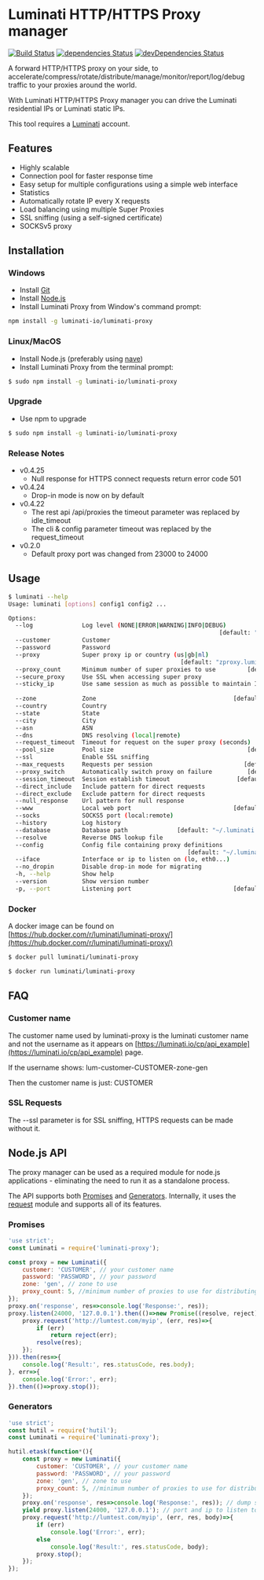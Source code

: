 # Luminati HTTP/HTTPS Proxy manager

[![Build Status](https://travis-ci.org/luminati-io/luminati-proxy.png)](https://travis-ci.org/luminati-io/luminati-proxy)
[![dependencies Status](https://david-dm.org/luminati-io/luminati-proxy/status.svg)](https://david-dm.org/luminati-io/luminati-proxy)
[![devDependencies Status](https://david-dm.org/luminati-io/luminati-proxy/dev-status.svg)](https://david-dm.org/luminati-io/luminati-proxy?type=dev)

A forward HTTP/HTTPS proxy on your side, to accelerate/compress/rotate/distribute/manage/monitor/report/log/debug traffic to your proxies around the world.

With Luminati HTTP/HTTPS Proxy manager you can drive the Luminati residential IPs or Luminati static IPs.

This tool requires a [Luminati](https://luminati.io/?cam=github-proxy) account.

## Features
- Highly scalable
- Connection pool for faster response time
- Easy setup for multiple configurations using a simple web interface
- Statistics
- Automatically rotate IP every X requests
- Load balancing using multiple Super Proxies
- SSL sniffing (using a self-signed certificate)
- SOCKSv5 proxy

## Installation

### Windows
- Install [Git](https://git-scm.com/download/win)
- Install [Node.js](https://nodejs.org/en/download/)
- Install Luminati Proxy from Window's command prompt:
```sh
npm install -g luminati-io/luminati-proxy
```

### Linux/MacOS
- Install Node.js (preferably using [nave](https://github.com/isaacs/nave))
- Install Luminati Proxy from the terminal prompt:
```sh
$ sudo npm install -g luminati-io/luminati-proxy
```

### Upgrade
- Use npm to upgrade
```sh
$ sudo npm install -g luminati-io/luminati-proxy
```
### Release Notes
- v0.4.25
  - Null response for HTTPS connect requests return error code 501
- v0.4.24
  - Drop-in mode is now on by default
- v0.4.22
  - The rest api /api/proxies the timeout parameter was replaced by 
  idle_timeout
  - The cli & config parameter timeout was replaced by the request_timeout
- v0.2.0
  - Default proxy port was changed from 23000 to 24000

## Usage
```sh
$ luminati --help
Usage: luminati [options] config1 config2 ...

Options:
  --log              Log level (NONE|ERROR|WARNING|INFO|DEBUG)
                                                            [default: "WARNING"]
  --customer         Customer
  --password         Password
  --proxy            Super proxy ip or country (us|gb|nl)
                                                 [default: "zproxy.luminati.io"]
  --proxy_count      Minimum number of super proxies to use         [default: 1]
  --secure_proxy     Use SSL when accessing super proxy
  --sticky_ip        Use same session as much as possible to maintain IP
                                                                       [boolean]
  --zone             Zone                                       [default: "gen"]
  --country          Country
  --state            State
  --city             City
  --asn              ASN
  --dns              DNS resolving (local|remote)
  --request_timeout  Timeout for request on the super proxy (seconds)
  --pool_size        Pool size                                      [default: 3]
  --ssl              Enable SSL sniffing
  --max_requests     Requests per session                          [default: 50]
  --proxy_switch     Automatically switch proxy on failure          [default: 5]
  --session_timeout  Session establish timeout                   [default: 5000]
  --direct_include   Include pattern for direct requests
  --direct_exclude   Exclude pattern for direct requests
  --null_response    Url pattern for null response
  --www              Local web port                             [default: 22999]
  --socks            SOCKS5 port (local:remote)
  --history          Log history                                       [boolean]
  --database         Database path              [default: "~/.luminati.sqlite3"]
  --resolve          Reverse DNS lookup file
  --config           Config file containing proxy definitions
                                                   [default: "~/.luminati.json"]
  --iface            Interface or ip to listen on (lo, eth0...)
  --no_dropin        Disable drop-in mode for migrating                [boolean]
  -h, --help         Show help                                         [boolean]
  --version          Show version number                               [boolean]
  -p, --port         Listening port                             [default: 24000]
```

### Docker

A docker image can be found on [https://hub.docker.com/r/luminati/luminati-proxy/](https://hub.docker.com/r/luminati/luminati-proxy/)

```sh
$ docker pull luminati/luminati-proxy

$ docker run luminati/luminati-proxy
```

## FAQ

### Customer name

The customer name used by luminati-proxy is the luminati customer name and not the username as it appears on [https://luminati.io/cp/api_example](https://luminati.io/cp/api_example) page.

If the username shows: lum-customer-CUSTOMER-zone-gen

Then the customer name is just: CUSTOMER

### SSL Requests

The --ssl parameter is for SSL sniffing, HTTPS requests can be made without it.

## Node.js API

The proxy manager can be used as a required module for node.js applications - eliminating the need to run it as a standalone process.

The API supports both [Promises](https://www.promisejs.org/) and [Generators](https://www.promisejs.org/generators/). Internally, it uses the [request](https://github.com/request/request) module and supports all of its features.

### Promises
```js
'use strict';
const Luminati = require('luminati-proxy');

const proxy = new Luminati({
    customer: 'CUSTOMER', // your customer name
    password: 'PASSWORD', // your password
    zone: 'gen', // zone to use
    proxy_count: 5, //minimum number of proxies to use for distributing requests
});
proxy.on('response', res=>console.log('Response:', res));
proxy.listen(24000, '127.0.0.1').then(()=>new Promise((resolve, reject)=>{
    proxy.request('http://lumtest.com/myip', (err, res)=>{
        if (err)
            return reject(err);
        resolve(res);
    });
})).then(res=>{
    console.log('Result:', res.statusCode, res.body);
}, err=>{
    console.log('Error:', err);
}).then(()=>proxy.stop());
```

### Generators
```js
'use strict';
const hutil = require('hutil');
const Luminati = require('luminati-proxy');

hutil.etask(function*(){
    const proxy = new Luminati({
        customer: 'CUSTOMER', // your customer name
        password: 'PASSWORD', // your password
        zone: 'gen', // zone to use
        proxy_count: 5, //minimum number of proxies to use for distributing requests
    });
    proxy.on('response', res=>console.log('Response:', res)); // dump some stats to screen
    yield proxy.listen(24000, '127.0.0.1'); // port and ip to listen to
    proxy.request('http://lumtest.com/myip', (err, res, body)=>{
        if (err)
            console.log('Error:', err);
        else
            console.log('Result:', res.statusCode, body);
        proxy.stop();
    });
});
```
